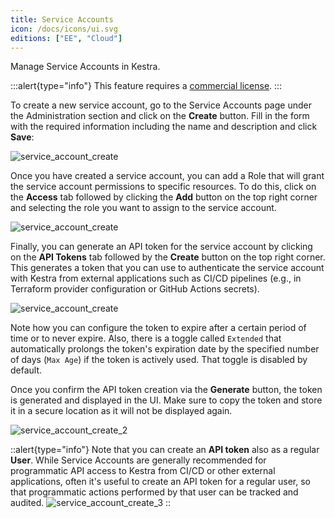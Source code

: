 ```yaml
---
title: Service Accounts
icon: /docs/icons/ui.svg
editions: ["EE", "Cloud"]
---
```


Manage Service Accounts in Kestra.

:::alert{type="info"}
This feature requires a [commercial license](/pricing).
:::

To create a new service account, go to the Service Accounts page under the Administration section and click on the **Create** button. Fill in the form with the required information including the name and description and click **Save**:

![service_account_create](/docs/user-interface-guide/service_account_create.png)

Once you have created a service account, you can add a Role that will grant the service account permissions to specific resources. To do this, click on the **Access** tab followed by clicking the **Add** button on the top right corner and selecting the role you want to assign to the service account.

![service_account_create](/docs/user-interface-guide/service_account_access.png)

Finally, you can generate an API token for the service account by clicking on the **API Tokens** tab followed by the **Create** button on the top right corner. This generates a token that you can use to authenticate the service account with Kestra from external applications such as CI/CD pipelines (e.g., in Terraform provider configuration or GitHub Actions secrets).

![service_account_create](/docs/user-interface-guide/service_account_api_token.png)

Note how you can configure the token to expire after a certain period of time or to never expire. Also, there is a toggle called `Extended` that automatically prolongs the token's expiration date by the specified number of days (`Max Age`) if the token is actively used. That toggle is disabled by default.

Once you confirm the API token creation via the **Generate** button, the token is generated and displayed in the UI. Make sure to copy the token and store it in a secure location as it will not be displayed again.

![service_account_create_2](/docs/user-interface-guide/service_account_create_2.png)

::alert{type="info"}
Note that you can create an **API token** also as a regular **User**. While Service Accounts are generally recommended for programmatic API access to Kestra from CI/CD or other external applications, often it's useful to create an API token for a regular user, so that programmatic actions performed by that user can be tracked and audited.
![service_account_create_3](/docs/user-interface-guide/service_account_create_3.png)
::